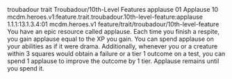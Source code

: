 <ability>
  <metadata>
    <class>troubadour</class>
    <feature_type>trait</feature_type>
    <file_dpath>Troubadour/10th-Level Features</file_dpath>
    <item_id>applause</item_id>
    <item_index>01</item_index>
    <item_name>Applause</item_name>
    <level>10</level>
    <scc>mcdm.heroes.v1:feature.trait.troubadour.10th-level-feature:applause</scc>
    <scdc>1.1.1:13.1.3.4:01</scdc>
    <source>mcdm.heroes.v1</source>
    <type>feature/trait/troubadour/10th-level-feature</type>
  </metadata>
  <effects>
    <effect type="mundane">You have an epic resource called applause. Each time you finish a respite, you gain applause equal to the XP you gain. You can spend applause on your abilities as if it were drama.
Additionally, whenever you or a creature within 3 squares would obtain a failure or a tier 1 outcome on a test, you can spend 1 applause to improve the outcome by 1 tier.
Applause remains until you spend it.</effect>
  </effects>
</ability>
